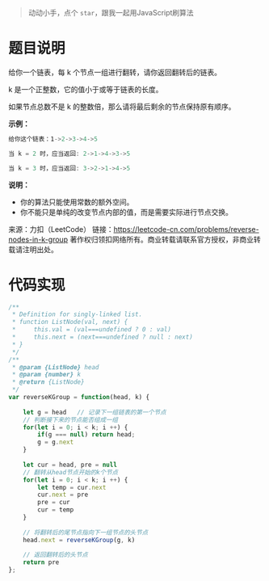 >动动小手，点个 `star`，跟我一起用JavaScript刷算法

# 题目说明

给你一个链表，每 k 个节点一组进行翻转，请你返回翻转后的链表。

k 是一个正整数，它的值小于或等于链表的长度。

如果节点总数不是 k 的整数倍，那么请将最后剩余的节点保持原有顺序。

 

**示例：**

```js
给你这个链表：1->2->3->4->5

当 k = 2 时，应当返回: 2->1->4->3->5

当 k = 3 时，应当返回: 3->2->1->4->5
```

 

**说明：**

- 你的算法只能使用常数的额外空间。
- 你不能只是单纯的改变节点内部的值，而是需要实际进行节点交换。

来源：力扣（LeetCode）
链接：https://leetcode-cn.com/problems/reverse-nodes-in-k-group
著作权归领扣网络所有。商业转载请联系官方授权，非商业转载请注明出处。



# 代码实现

```js
/**
 * Definition for singly-linked list.
 * function ListNode(val, next) {
 *     this.val = (val===undefined ? 0 : val)
 *     this.next = (next===undefined ? null : next)
 * }
 */
/**
 * @param {ListNode} head
 * @param {number} k
 * @return {ListNode}
 */
var reverseKGroup = function(head, k) {
    
    let g = head   // 记录下一组链表的第一个节点
    // 判断接下来的节点能否组成一组
    for(let i = 0; i < k; i ++) {
        if(g === null) return head;
        g = g.next
    }
	
    let cur = head, pre = null
    // 翻转从head节点开始的k个节点
    for(let i = 0; i < k; i ++) {
        let temp = cur.next
        cur.next = pre
        pre = cur
        cur = temp
    }
	
    // 将翻转后的尾节点指向下一组节点的头节点
    head.next = reverseKGroup(g, k)
    
    // 返回翻转后的头节点
    return pre
};
```

